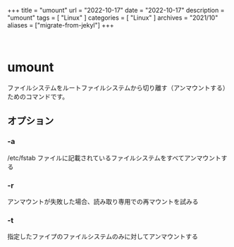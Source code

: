 +++
title = "umount"
url = "2022-10-17"
date = "2022-10-17"
description = "umount"
tags = [
  "Linux"
]
categories = [
  "Linux"
]
archives = "2021/10"
aliases = ["migrate-from-jekyl"]
+++

<br>

# umount

ファイルシステムをルートファイルシステムから切り離す（アンマウントする）ためのコマンドです。


## オプション

### -a

/etc/fstab ファイルに記載されているファイルシステムをすべてアンマウントする

### -r

アンマウントが失敗した場合、読み取り専用での再マウントを試みる

### -t

指定したファイプのファイルシステムのみに対してアンマウントする
